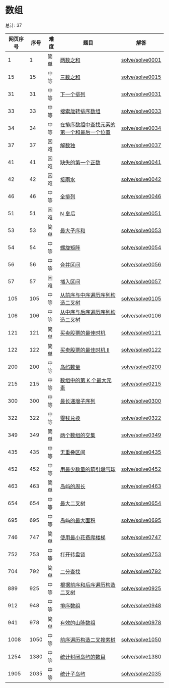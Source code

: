 # 数组

<!--- table -->

总计: 37

| 网页序号 | 序号 | 难度 | 题目                                                                                                                                    | 解答                                  |
| -------- | ---- | ---- | --------------------------------------------------------------------------------------------------------------------------------------- | ------------------------------------- |
| 1        | 1    | 简单 | [两数之和](https://leetcode-cn.com/problems/two-sum/)                                                                                   | [solve/solve0001](../solve/solve0001) |
| 15       | 15   | 中等 | [三数之和](https://leetcode-cn.com/problems/3sum/)                                                                                      | [solve/solve0015](../solve/solve0015) |
| 31       | 31   | 中等 | [下一个排列](https://leetcode-cn.com/problems/next-permutation/)                                                                        | [solve/solve0031](../solve/solve0031) |
| 33       | 33   | 中等 | [搜索旋转排序数组](https://leetcode-cn.com/problems/search-in-rotated-sorted-array/)                                                    | [solve/solve0033](../solve/solve0033) |
| 34       | 34   | 中等 | [在排序数组中查找元素的第一个和最后一个位置](https://leetcode-cn.com/problems/find-first-and-last-position-of-element-in-sorted-array/) | [solve/solve0034](../solve/solve0034) |
| 37       | 37   | 困难 | [解数独](https://leetcode-cn.com/problems/sudoku-solver/)                                                                               | [solve/solve0037](../solve/solve0037) |
| 41       | 41   | 困难 | [缺失的第一个正数](https://leetcode-cn.com/problems/first-missing-positive/)                                                            | [solve/solve0041](../solve/solve0041) |
| 42       | 42   | 困难 | [接雨水](https://leetcode-cn.com/problems/trapping-rain-water/)                                                                         | [solve/solve0042](../solve/solve0042) |
| 46       | 46   | 中等 | [全排列](https://leetcode-cn.com/problems/permutations/)                                                                                | [solve/solve0046](../solve/solve0046) |
| 51       | 51   | 困难 | [N 皇后](https://leetcode-cn.com/problems/n-queens/)                                                                                    | [solve/solve0051](../solve/solve0051) |
| 53       | 53   | 简单 | [最大子序和](https://leetcode-cn.com/problems/maximum-subarray/)                                                                        | [solve/solve0053](../solve/solve0053) |
| 54       | 54   | 中等 | [螺旋矩阵](https://leetcode-cn.com/problems/spiral-matrix/)                                                                             | [solve/solve0054](../solve/solve0054) |
| 56       | 56   | 中等 | [合并区间](https://leetcode-cn.com/problems/merge-intervals/)                                                                           | [solve/solve0056](../solve/solve0056) |
| 57       | 57   | 困难 | [插入区间](https://leetcode-cn.com/problems/insert-interval/)                                                                           | [solve/solve0057](../solve/solve0057) |
| 105      | 105  | 中等 | [从前序与中序遍历序列构造二叉树](https://leetcode-cn.com/problems/construct-binary-tree-from-preorder-and-inorder-traversal/)           | [solve/solve0105](../solve/solve0105) |
| 106      | 106  | 中等 | [从中序与后序遍历序列构造二叉树](https://leetcode-cn.com/problems/construct-binary-tree-from-inorder-and-postorder-traversal/)          | [solve/solve0106](../solve/solve0106) |
| 121      | 121  | 简单 | [买卖股票的最佳时机](https://leetcode-cn.com/problems/best-time-to-buy-and-sell-stock/)                                                 | [solve/solve0121](../solve/solve0121) |
| 122      | 122  | 简单 | [买卖股票的最佳时机 II](https://leetcode-cn.com/problems/best-time-to-buy-and-sell-stock-ii/)                                           | [solve/solve0122](../solve/solve0122) |
| 200      | 200  | 中等 | [岛屿数量](https://leetcode-cn.com/problems/number-of-islands/)                                                                         | [solve/solve0200](../solve/solve0200) |
| 215      | 215  | 中等 | [数组中的第 K 个最大元素](https://leetcode-cn.com/problems/kth-largest-element-in-an-array/)                                            | [solve/solve0215](../solve/solve0215) |
| 300      | 300  | 中等 | [最长递增子序列](https://leetcode-cn.com/problems/longest-increasing-subsequence/)                                                      | [solve/solve0300](../solve/solve0300) |
| 322      | 322  | 中等 | [零钱兑换](https://leetcode-cn.com/problems/coin-change/)                                                                               | [solve/solve0322](../solve/solve0322) |
| 349      | 349  | 简单 | [两个数组的交集](https://leetcode-cn.com/problems/intersection-of-two-arrays/)                                                          | [solve/solve0349](../solve/solve0349) |
| 435      | 435  | 中等 | [无重叠区间](https://leetcode-cn.com/problems/non-overlapping-intervals/)                                                               | [solve/solve0435](../solve/solve0435) |
| 452      | 452  | 中等 | [用最少数量的箭引爆气球](https://leetcode-cn.com/problems/minimum-number-of-arrows-to-burst-balloons/)                                  | [solve/solve0452](../solve/solve0452) |
| 463      | 463  | 简单 | [岛屿的周长](https://leetcode-cn.com/problems/island-perimeter/)                                                                        | [solve/solve0463](../solve/solve0463) |
| 654      | 654  | 中等 | [最大二叉树](https://leetcode-cn.com/problems/maximum-binary-tree/)                                                                     | [solve/solve0654](../solve/solve0654) |
| 695      | 695  | 中等 | [岛屿的最大面积](https://leetcode-cn.com/problems/max-area-of-island/)                                                                  | [solve/solve0695](../solve/solve0695) |
| 746      | 747  | 简单 | [使用最小花费爬楼梯](https://leetcode-cn.com/problems/min-cost-climbing-stairs/)                                                        | [solve/solve0747](../solve/solve0747) |
| 752      | 753  | 中等 | [打开转盘锁](https://leetcode-cn.com/problems/open-the-lock/)                                                                           | [solve/solve0753](../solve/solve0753) |
| 704      | 792  | 简单 | [二分查找](https://leetcode-cn.com/problems/binary-search/)                                                                             | [solve/solve0792](../solve/solve0792) |
| 889      | 925  | 中等 | [根据前序和后序遍历构造二叉树](https://leetcode-cn.com/problems/construct-binary-tree-from-preorder-and-postorder-traversal/)           | [solve/solve0925](../solve/solve0925) |
| 912      | 948  | 中等 | [排序数组](https://leetcode-cn.com/problems/sort-an-array/)                                                                             | [solve/solve0948](../solve/solve0948) |
| 941      | 978  | 简单 | [有效的山脉数组](https://leetcode-cn.com/problems/valid-mountain-array/)                                                                | [solve/solve0978](../solve/solve0978) |
| 1008     | 1050 | 中等 | [前序遍历构造二叉搜索树](https://leetcode-cn.com/problems/construct-binary-search-tree-from-preorder-traversal/)                        | [solve/solve1050](../solve/solve1050) |
| 1254     | 1380 | 中等 | [统计封闭岛屿的数目](https://leetcode-cn.com/problems/number-of-closed-islands/)                                                        | [solve/solve1380](../solve/solve1380) |
| 1905     | 2035 | 中等 | [统计子岛屿](https://leetcode-cn.com/problems/count-sub-islands/)                                                                       | [solve/solve2035](../solve/solve2035) |
